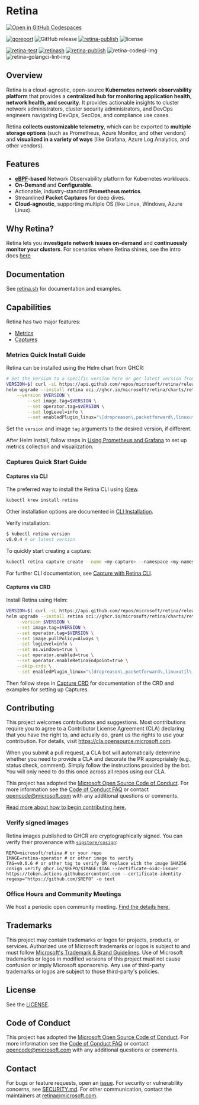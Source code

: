 # Retina


[![Open in GitHub Codespaces](https://github.com/codespaces/badge.svg)](https://github.com/codespaces/new?hide_repo_select=true&ref=main&repo=746962176)

[![goreport][goreport-img]][goreport] ![GitHub release][release-img] [![retina-publish][godoc-badge]][godoc] ![license]

[![retina-test][retina-test-image-badge]][retina-test-image] [![retinash][retinash-badge]][retinash] [![retina-publish][retina-publish-badge]][retina-publish] ![retina-codeql-img][retina-codeql-badge] ![retina-golangci-lint-img][retina-golangci-lint-badge]

## Overview

Retina is a cloud-agnostic, open-source **Kubernetes network observability platform** that provides a **centralized hub for monitoring application health, network health, and security**. It provides actionable insights to cluster network administrators, cluster security administrators, and DevOps engineers navigating DevOps, SecOps, and compliance use cases.

Retina **collects customizable telemetry**, which can be exported to **multiple storage options** (such as Prometheus, Azure Monitor, and other vendors) and **visualized in a variety of ways** (like Grafana, Azure Log Analytics, and other vendors).

## Features

- **[eBPF](https://ebpf.io/what-is-ebpf#what-is-ebpf)-based** Network Observability platform for Kubernetes workloads.
- **On-Demand** and **Configurable**.
- Actionable, industry-standard **Prometheus metrics**.
- Streamlined **Packet Captures** for deep dives.
- **Cloud-agnostic**, supporting multiple OS (like Linux, Windows, Azure Linux).

## Why Retina?

Retina lets you **investigate network issues on-demand** and **continuously monitor your clusters**. For scenarios where Retina shines, see the intro docs [here](https://retina.sh/docs/intro)

## Documentation

See [retina.sh](http://retina.sh) for documentation and examples.

## Capabilities

Retina has two major features:

- [Metrics](https://retina.sh/docs/metrics/modes)
- [Captures](https://retina.sh/docs/captures)

### Metrics Quick Install Guide

Retina can be installed using the Helm chart from GHCR:

```bash
# Set the version to a specific version here or get latest version from GitHub API.
VERSION=$( curl -sL https://api.github.com/repos/microsoft/retina/releases/latest | jq -r .name)
helm upgrade --install retina oci://ghcr.io/microsoft/retina/charts/retina \
    --version $VERSION \
		--set image.tag=$VERSION \
		--set operator.tag=$VERSION \
		--set logLevel=info \
		--set enabledPlugin_linux="\[dropreason\,packetforward\,linuxutil\,dns\]"
```

Set the `version` and image `tag` arguments to the desired version, if different.

After Helm install, follow steps in [Using Prometheus and Grafana](https://retina.sh/docs/installation/prometheus-unmanaged) to set up metrics collection and visualization.

### Captures Quick Start Guide

#### Captures via CLI

The preferred way to install the Retina CLI using [Krew](https://krew.sigs.k8s.io/).

```bash
kubectl krew install retina
```

Other installation options are documented in [CLI Installation](https://retina.sh/docs/installation/cli).

Verify installation:

```bash
$ kubectl retina version
v0.0.4 # or latest version
```

To quickly start creating a capture:

```bash
kubectl retina capture create --name <my-capture> --namespace <my-namespace> --selector <app=my-app>
```

For further CLI documentation, see [Capture with Retina CLI](https://retina.sh/docs/captures/cli).

#### Captures via CRD

Install Retina using Helm:

```bash
VERSION=$( curl -sL https://api.github.com/repos/microsoft/retina/releases/latest | jq -r .name)
helm upgrade --install retina oci://ghcr.io/microsoft/retina/charts/retina \
    --version $VERSION \
    --set image.tag=$VERSION \
    --set operator.tag=$VERSION \
    --set image.pullPolicy=Always \
    --set logLevel=info \
    --set os.windows=true \
    --set operator.enabled=true \
    --set operator.enableRetinaEndpoint=true \
    --skip-crds \
    --set enabledPlugin_linux="\[dropreason\,packetforward\,linuxutil\,dns\,packetparser\]"
```

Then follow steps in [Capture CRD](https://retina.sh/docs/captures/#option-2-capture-crd-custom-resource-definition) for documentation of the CRD and examples for setting up Captures.

## Contributing

This project welcomes contributions and suggestions. Most contributions require you to agree to a
Contributor License Agreement (CLA) declaring that you have the right to, and actually do, grant us
the rights to use your contribution. For details, visit <https://cla.opensource.microsoft.com>.

When you submit a pull request, a CLA bot will automatically determine whether you need to provide
a CLA and decorate the PR appropriately (e.g., status check, comment). Simply follow the instructions
provided by the bot. You will only need to do this once across all repos using our CLA.

This project has adopted the [Microsoft Open Source Code of Conduct](https://opensource.microsoft.com/codeofconduct/).
For more information see the [Code of Conduct FAQ](https://opensource.microsoft.com/codeofconduct/faq/) or
contact [opencode@microsoft.com](mailto:opencode@microsoft.com) with any additional questions or comments.

[Read more about how to begin contributing here.](https://retina.sh/docs/contributing)

### Verify signed images

Retina images published to GHCR are cryptographically signed. You can verify their provenance with [`sigstore/cosign`](https://github.com/sigstore/cosign):

```shell
REPO=microsoft/retina # or your repo
IMAGE=retina-operator # or other image to verify
TAG=v0.0.6 # or other tag to verify OR replace with the image SHA256
cosign verify ghcr.io/$REPO/$IMAGE:$TAG --certificate-oidc-issuer https://token.actions.githubusercontent.com --certificate-identity-regexp="https://github.com/$REPO" -o text
```

### Office Hours and Community Meetings

We host a periodic open community meeting. [Find the details here.](https://retina.sh/docs/contributing/#office-hours-and-community-meetings)

## Trademarks

This project may contain trademarks or logos for projects, products, or services. Authorized use of Microsoft
trademarks or logos is subject to and must follow [Microsoft's Trademark & Brand Guidelines](https://www.microsoft.com/en-us/legal/intellectualproperty/trademarks/usage/general).
Use of Microsoft trademarks or logos in modified versions of this project must not cause confusion or imply Microsoft sponsorship.
Any use of third-party trademarks or logos are subject to those third-party's policies.

## License

See the [LICENSE](LICENSE).

## Code of Conduct

This project has adopted the [Microsoft Open Source Code of Conduct](https://opensource.microsoft.com/codeofconduct/). For more information see the [Code of Conduct FAQ](https://opensource.microsoft.com/codeofconduct/faq/) or contact [opencode@microsoft.com](mailto:opencode@microsoft.com) with any additional questions or comments.

## Contact

For bugs or feature requests, open an [issue](https://github.com/microsoft/retina/issues).
For security or vulnerability concerns, see [SECURITY.md](SECURITY.md).
For other communication, contact the maintainers at <retina@microsoft.com>.

[goreport-img]: https://goreportcard.com/badge/github.com/microsoft/retina
[goreport]: https://goreportcard.com/report/github.com/microsoft/retina
[godoc]: https://godoc.org/github.com/microsoft/retina
[godoc-badge]: https://godoc.org/github.com/microsoft/retina?status.svg
[release-img]: https://img.shields.io/github/v/release/microsoft/retina.svg
[license]: https://img.shields.io/badge/license-MIT-blue?link=https%3A%2F%2Fgithub.com%2Fmicrosoft%2Fretina%2Fblob%2Fmain%2FLICENSE
[retina-test-image-badge]: https://github.com/microsoft/retina/actions/workflows/test.yaml/badge.svg?branch=main
[retina-test-image]: https://github.com/microsoft/retina/actions/workflows/test.yaml?query=branch%3Amain
[retinash-badge]: https://github.com/microsoft/retina/actions/workflows/docs.yaml/badge.svg?branch=main
[retinash]: https://retina.sh/
[retina-publish-badge]: https://github.com/microsoft/retina/actions/workflows/images.yaml/badge.svg?branch=main
[retina-publish]: https://github.com/microsoft/retina/actions/workflows/images.yaml?query=branch%3Amain
[retina-codeql-badge]: https://github.com/microsoft/retina/actions/workflows/codeql.yaml/badge.svg?branch=main
[retina-golangci-lint-badge]: https://github.com/microsoft/retina/actions/workflows/golangci-lint.yaml/badge.svg?branch=main
